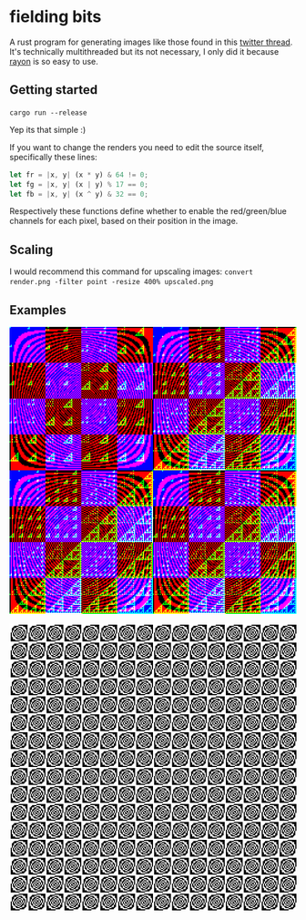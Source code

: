 # fielding bits
A rust program for generating images like those found in this [twitter thread](https://twitter.com/aemkei/status/1378106731386040322).
It's technically multithreaded but its not necessary, I only did it because [rayon](https://docs.rs/rayon/1.5.0/rayon/) is so easy to use.

## Getting started
``cargo run --release``

Yep its that simple :)

If you want to change the renders you need to edit the source itself, specifically these lines:
```rust
let fr = |x, y| (x * y) & 64 != 0;
let fg = |x, y| (x | y) % 17 == 0;
let fb = |x, y| (x ^ y) & 32 == 0;
```

Respectively these functions define whether to enable the red/green/blue channels for each pixel, based on their position in the image.

## Scaling
I would recommend this command for upscaling images: ``convert render.png -filter point -resize 400% upscaled.png``

## Examples
![A checkerboard pattern, which has a checkerboard nested in every other square. Over all this there is a pattern of concentric circles.](https://github.com/tritoke/fielding_bits/blob/main/examples/checkerboard_mad.png)

![A grid where each tile contains a load of concentric circles.](https://github.com/tritoke/fielding_bits/blob/main/examples/funky.png)
